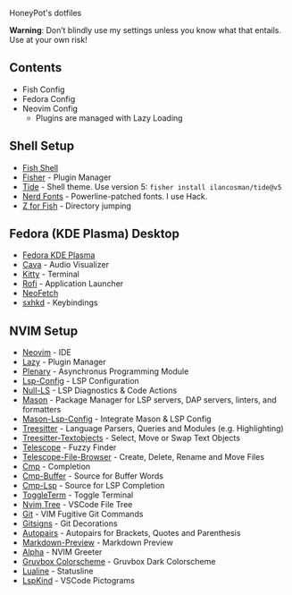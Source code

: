 HoneyPot's dotfiles

**Warning**: Don’t blindly use my settings unless you know what that entails. Use at your own risk!

## Contents
- Fish Config
- Fedora Config
- Neovim Config
  - Plugins are managed with Lazy Loading
  
## Shell Setup 

- [Fish Shell](https://fishshell.com/)
- [Fisher](https://github.com/jorgebucaran/fisher) - Plugin Manager
- [Tide](https://github.com/IlanCosman/tide) - Shell theme. Use version 5: `fisher install ilancosman/tide@v5`
- [Nerd Fonts](https://github.com/ryanoasis/nerd-fonts) - Powerline-patched fonts. I use Hack.
- [Z for Fish](https://github.com/jethrokuan/z) - Directory jumping

## Fedora (KDE Plasma) Desktop
- [Fedora KDE Plasma](https://spins.fedoraproject.org/en/kde/)
- [Cava](https://github.com/karlstav/cava) - Audio Visualizer
- [Kitty](https://github.com/kovidgoyal/kitty) - Terminal
- [Rofi](https://github.com/davatorium/rofi) - Application Launcher
- [NeoFetch](https://github.com/dylanaraps/neofetch)
- [sxhkd](https://github.com/baskerville/sxhkd) - Keybindings

## NVIM Setup
- [Neovim](https://github.com/neovim/neovim) - IDE
- [Lazy](https://github.com/folke/lazy.nvim) - Plugin Manager
- [Plenary](https://github.com/nvim-lua/plenary.nvim) - Asynchronus Programming Module
- [Lsp-Config](https://github.com/neovim/nvim-lspconfig) - LSP Configuration
- [Null-LS](https://github.com/jose-elias-alvarez/null-ls.nvim) - LSP Diagnostics & Code Actions
- [Mason](https://github.com/williamboman/mason.nvim) - Package Manager for LSP servers, DAP servers, linters, and formatters
- [Mason-Lsp-Config](https://github.com/williamboman/mason-lspconfig.nvim) - Integrate Mason & LSP Config
- [Treesitter](https://github.com/nvim-treesitter/nvim-treesitter) - Language Parsers, Queries and Modules (e.g. Highlighting)
- [Treesitter-Textobjects](https://github.com/nvim-treesitter/nvim-treesitter-textobjects) - Select, Move or Swap Text Objects
- [Telescope](https://github.com/nvim-telescope/telescope.nvim) - Fuzzy Finder
- [Telescope-File-Browser](https://github.com/nvim-telescope/telescope-file-browser.nvim) - Create, Delete, Rename and Move Files
- [Cmp](https://github.com/hrsh7th/nvim-cmp) - Completion
- [Cmp-Buffer](https://github.com/hrsh7th/cmp-buffer) - Source for Buffer Words
- [Cmp-Lsp](https://github.com/hrsh7th/cmp-nvim-lsp) - Source for LSP Completion
- [ToggleTerm](https://github.com/akinsho/toggleterm.nvim) - Toggle Terminal
- [Nvim Tree](https://github.com/nvim-tree/nvim-tree.lua) - VSCode File Tree
- [Git](https://github.com/dinhhuy258/git.nvim) - VIM Fugitive Git Commands
- [Gitsigns](https://github.com/lewis6991/gitsigns.nvim) - Git Decorations
- [Autopairs](https://github.com/windwp/nvim-autopairs) - Autopairs for Brackets, Quotes and Parenthesis
- [Markdown-Preview](https://github.com/iamcco/markdown-preview.nvim) - Markdown Preview
- [Alpha](https://github.com/goolord/alpha-nvim) - NVIM Greeter
- [Gruvbox Colorscheme](https://github.com/ellisonleao/gruvbox.nvim) - Gruvbox Dark Colorscheme
- [Lualine](https://github.com/nvim-lualine/lualine.nvim) - Statusline
- [LspKind](https://github.com/onsails/lspkind.nvim) - VSCode Pictograms


